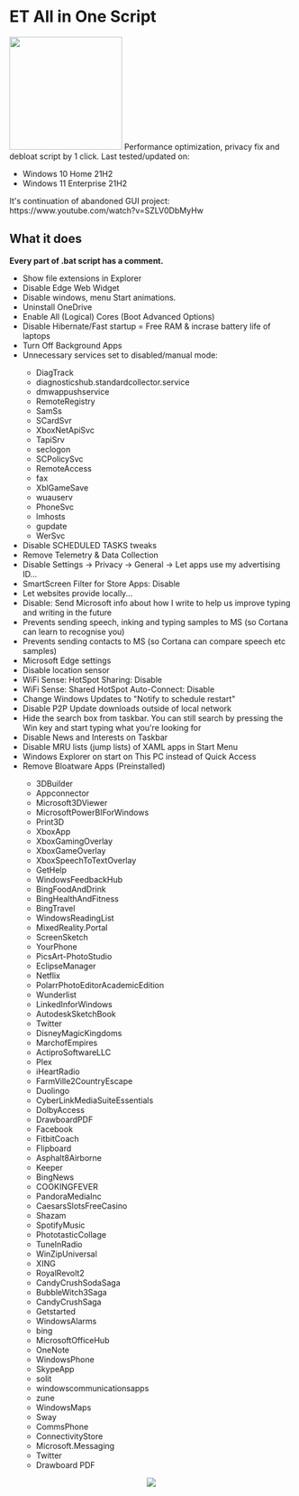 # ET All in One Script

<img src="https://user-images.githubusercontent.com/85984736/155877991-aecdd4da-c94c-485c-bdb5-fa48c53a2128.png" width="200"/> 
Performance optimization, privacy fix and debloat script by 1 click.  
Last tested/updated on:
<ul>
<li>Windows 10 Home 21H2</li>
<li>Windows 11 Enterprise 21H2</li>
 </ul>
It's continuation of abandoned GUI project: https://www.youtube.com/watch?v=SZLV0DbMyHw  

## What it does 

**Every part of .bat script has a comment.**

<ul>
<li>Show file extensions in Explorer</li>  
<li>Disable Edge Web Widget</li>
<li>Disable windows, menu Start animations.</li>  
<li>Uninstall OneDrive </li>  
<li>Enable All (Logical) Cores (Boot Advanced Options)</li>
<li>Disable Hibernate/Fast startup = Free RAM & incrase battery life of laptops</li>
<li>Turn Off Background Apps</li>
<li>Unnecessary services set to disabled/manual mode: </li>  
 <ul>
   <li>DiagTrack</li>  
   <li>diagnosticshub.standardcollector.service</li>
   <li>dmwappushservice</li>
   <li>RemoteRegistry</li>
   <li>SamSs</li>
   <li>SCardSvr</li>
   <li>XboxNetApiSvc</li>
   <li>TapiSrv</li>
   <li>seclogon</li>
   <li>SCPolicySvc</li>
   <li>RemoteAccess</li>
   <li>fax</li>
   <li>XblGameSave</li>
   <li>wuauserv</li>
   <li>PhoneSvc</li>
   <li>lmhosts</li>
   <li>gupdate</li>
   <li>WerSvc</li>
 </ul>
<li>Disable SCHEDULED TASKS tweaks </li>  
<li>Remove Telemetry & Data Collection </li>  
<li>Disable Settings -> Privacy -> General -> Let apps use my advertising ID...</li>  
<li>SmartScreen Filter for Store Apps: Disable</li>  
<li>Let websites provide locally...</li>  
<li>Disable: Send Microsoft info about how I write to help us improve typing and writing in the future</li>  
<li>Prevents sending speech, inking and typing samples to MS (so Cortana can learn to recognise you)</li>  
<li>Prevents sending contacts to MS (so Cortana can compare speech etc samples)</li>  
<li>Microsoft Edge settings</li>  
<li>Disable location sensor</li>  
<li>WiFi Sense: HotSpot Sharing: Disable</li>  
<li>WiFi Sense: Shared HotSpot Auto-Connect: Disable</li>  
<li>Change Windows Updates to "Notify to schedule restart"</li>  
<li>Disable P2P Update downloads outside of local network</li>  
<li>Hide the search box from taskbar. You can still search by pressing the Win key and start typing what you're looking for</li>   
<li>Disable News and Interests on Taskbar</li>
<li>Disable MRU lists (jump lists) of XAML apps in Start Menu</li>   
<li>Windows Explorer on start on This PC instead of Quick Access </li>  
<li>Remove Bloatware Apps (Preinstalled)</li>  
<ul>
<li>3DBuilder</li>  
<li>Appconnector</li>  
<li>Microsoft3DViewer</li>  
<li>MicrosoftPowerBIForWindows</li>  
<li>Print3D</li>  
<li>XboxApp</li>  
<li>XboxGamingOverlay</li>  
<li>XboxGameOverlay</li>  
<li>XboxSpeechToTextOverlay</li>  
<li>GetHelp</li>  
<li>WindowsFeedbackHub</li>  
<li>BingFoodAndDrink</li>  
<li>BingHealthAndFitness</li>  
<li>BingTravel</li>  
<li>WindowsReadingList</li>  
<li>MixedReality.Portal</li>  
<li>ScreenSketch</li>  
<li>YourPhone</li>  
<li>PicsArt-PhotoStudio</li>  
<li>EclipseManager</li>  
<li>Netflix</li>  
<li>PolarrPhotoEditorAcademicEdition</li>  
<li>Wunderlist</li>  
<li>LinkedInforWindows</li>  
<li>AutodeskSketchBook</li>  
<li>Twitter</li>  
<li>DisneyMagicKingdoms</li>  
<li>MarchofEmpires</li>  
<li>ActiproSoftwareLLC</li>  
<li>Plex</li>  
<li>iHeartRadio</li>  
<li>FarmVille2CountryEscape</li>  
<li>Duolingo</li>  
<li>CyberLinkMediaSuiteEssentials</li>  
<li>DolbyAccess</li>  
<li>DrawboardPDF</li>  
<li>Facebook</li>  
<li>FitbitCoach</li>  
<li>Flipboard</li>  
<li>Asphalt8Airborne</li>  
<li>Keeper</li>  
<li>BingNews</li>  
<li>COOKINGFEVER</li>  
<li>PandoraMediaInc</li>  
<li>CaesarsSlotsFreeCasino</li>  
<li>Shazam</li>  
<li>SpotifyMusic</li>  
<li>PhototasticCollage</li>  
<li>TuneInRadio</li>  
<li>WinZipUniversal</li>  
<li>XING</li>  
<li>RoyalRevolt2</li>  
<li>CandyCrushSodaSaga</li>  
<li>BubbleWitch3Saga</li>  
<li>CandyCrushSaga</li>  
<li>Getstarted</li>  
<li>WindowsAlarms</li>  
<li>bing</li>  
<li>MicrosoftOfficeHub</li>  
<li>OneNote</li>  
<li>WindowsPhone</li>  
<li>SkypeApp</li>  
<li>solit</li>  
<li>windowscommunicationsapps</li>  
<li>zune</li>  
<li>WindowsMaps</li>  
<li>Sway</li>  
<li>CommsPhone</li>  
<li>ConnectivityStore</li>  
<li>Microsoft.Messaging</li>  
<li>Twitter</li>  
<li>Drawboard PDF</li>  
</ul>
</ul>

<p align="center">
  <img src="https://user-images.githubusercontent.com/85984736/155862049-d6fa04f4-2e10-4aaf-9072-0a6b0ddec0a7.png" />
</p>
